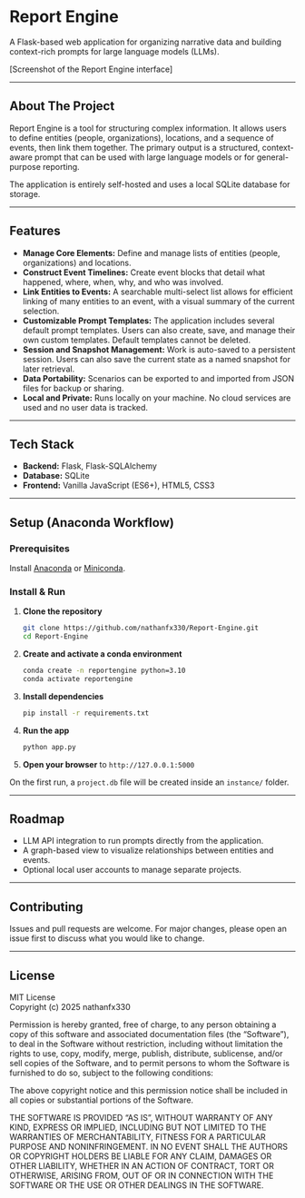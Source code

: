 # Report Engine

A Flask-based web application for organizing narrative data and building context-rich prompts for large language models (LLMs).

[Screenshot of the Report Engine interface]

---

## About The Project

Report Engine is a tool for structuring complex information. It allows users to define entities (people, organizations), locations, and a sequence of events, then link them together. The primary output is a structured, context-aware prompt that can be used with large language models or for general-purpose reporting.

The application is entirely self-hosted and uses a local SQLite database for storage.

---

## Features

-   **Manage Core Elements:** Define and manage lists of entities (people, organizations) and locations.
-   **Construct Event Timelines:** Create event blocks that detail what happened, where, when, why, and who was involved.
-   **Link Entities to Events:** A searchable multi-select list allows for efficient linking of many entities to an event, with a visual summary of the current selection.
-   **Customizable Prompt Templates:** The application includes several default prompt templates. Users can also create, save, and manage their own custom templates. Default templates cannot be deleted.
-   **Session and Snapshot Management:** Work is auto-saved to a persistent session. Users can also save the current state as a named snapshot for later retrieval.
-   **Data Portability:** Scenarios can be exported to and imported from JSON files for backup or sharing.
-   **Local and Private:** Runs locally on your machine. No cloud services are used and no user data is tracked.

---

## Tech Stack

-   **Backend:** Flask, Flask-SQLAlchemy
-   **Database:** SQLite
-   **Frontend:** Vanilla JavaScript (ES6+), HTML5, CSS3

---

## Setup (Anaconda Workflow)

### Prerequisites

Install [Anaconda](https://www.anaconda.com/products/distribution) or [Miniconda](https://docs.conda.io/en/latest/miniconda.html).

### Install & Run

1.  **Clone the repository**

    ```bash
    git clone https://github.com/nathanfx330/Report-Engine.git
    cd Report-Engine
    ```

2.  **Create and activate a conda environment**

    ```bash
    conda create -n reportengine python=3.10
    conda activate reportengine
    ```

3.  **Install dependencies**

    ```bash
    pip install -r requirements.txt
    ```

4.  **Run the app**

    ```bash
    python app.py
    ```

5.  **Open your browser** to `http://127.0.0.1:5000`

On the first run, a `project.db` file will be created inside an `instance/` folder.

---

## Roadmap

-   LLM API integration to run prompts directly from the application.
-   A graph-based view to visualize relationships between entities and events.
-   Optional local user accounts to manage separate projects.

---

## Contributing

Issues and pull requests are welcome. For major changes, please open an issue first to discuss what you would like to change.

---

## License

MIT License  
Copyright (c) 2025 nathanfx330

Permission is hereby granted, free of charge, to any person obtaining a copy
of this software and associated documentation files (the “Software”), to deal
in the Software without restriction, including without limitation the rights
to use, copy, modify, merge, publish, distribute, sublicense, and/or sell
copies of the Software, and to permit persons to whom the Software is
furnished to do so, subject to the following conditions:

The above copyright notice and this permission notice shall be included in
all copies or substantial portions of the Software.

THE SOFTWARE IS PROVIDED “AS IS”, WITHOUT WARRANTY OF ANY KIND, EXPRESS OR
IMPLIED, INCLUDING BUT NOT LIMITED TO THE WARRANTIES OF MERCHANTABILITY,
FITNESS FOR A PARTICULAR PURPOSE AND NONINFRINGEMENT. IN NO EVENT SHALL THE
AUTHORS OR COPYRIGHT HOLDERS BE LIABLE FOR ANY CLAIM, DAMAGES OR OTHER
LIABILITY, WHETHER IN AN ACTION OF CONTRACT, TORT OR OTHERWISE, ARISING FROM,
OUT OF OR IN CONNECTION WITH THE SOFTWARE OR THE USE OR OTHER DEALINGS IN
THE SOFTWARE.
